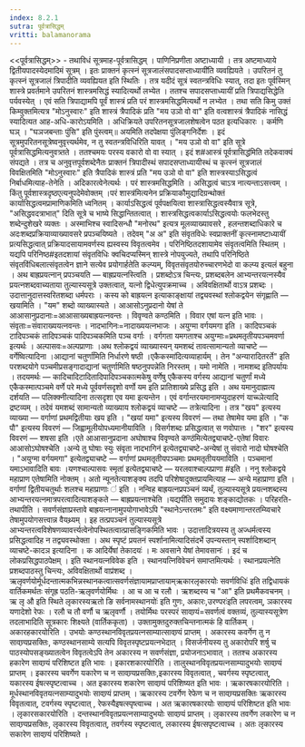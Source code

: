 ```yaml
---
index: 8.2.1
sutra: पूर्वत्रासिद्धम्
vritti: balamanorama
---
```


<<पूर्वत्रासिद्धम्>> - तथाविधं सूत्रमाह-पूर्वत्रासिद्धम् । पाणिनिप्रणीता अष्टाध्यायी । तत्र अष्टमाध्याये द्वितीयपादस्येदमादिमं सूत्रम् । इतः प्राक्तनं कृत्स्नं सूत्रजालंसपादसप्ताध्यायी॑ति व्यवह्यियते । उपरितनं तु कृत्स्नं सूत्रजालं त्रिपादीति व्यवह्यियत इति स्थितिः । तत्र यदीदं सूत्रं स्वतन्त्रविधिः स्यात्, तदा इतः पूर्वस्मिन् शास्त्रे प्रवर्तमाने उपरितनं शास्त्रमसिद्धं स्यादित्यर्थो लभ्येत । ततश्च सपादसप्ताध्यायीं प्रति त्रिपाद्यसिद्धेति पर्यवस्येत् । एवं सति त्रिपाद्यामपि पूर्वं शास्त्रं प्रति परं शास्त्रमसिद्धमित्यर्थो न लभ्येत । तथा सति किमु उक्तं किम्वुक्तमित्यत्र "मोऽनुस्वारः" इति शास्त्रं त्रैपादिकं प्रति "मय उञो वो वा" इति वत्वशास्त्रं त्रैपादिकं नासिद्धं स्यादित्यत आह-अधि-कारोऽयमिति । अधिक्रियते उपरितनसूत्रजालशेषत्वेन पठत इत्यधिकारः । कर्मणि घञ् । "घञजबन्ताः पुंसि" इति पुंस्त्वम्॥ अयमिति तदपेक्षया पुंलिङ्गनिर्देशः । इदं सूत्रमुपरितनसूत्रेष्वनुवृत्त्यर्थमेव, न तु स्वतन्त्रविधिरिति यावत् । "मय उञो वो वा" इति सूत्रे पूर्वत्रासिद्धमित्यनुवत्र्तते । ततश्चमयः परस्य वकारो वो वा स्यात् । इदं श#आस्त्रं पूर्वत्रासिद्ध॑मिति तदेकवाक्यं संपद्यते । तत्र च अनुवृत्तपूर्वशब्देनैतः प्राक्तनं त्रिपादीस्थं सपादसप्ताध्यायीस्थं च कृत्स्नं सूत्रजालं विवक्षितमिति "मोऽनुस्वारः" इति त्रैपादिकं शास्त्रं प्रति "मय उञो वो वा" इति शास्त्रस्याऽसिद्धत्वं निर्बाधमित्याह-तेनेति । अदिकारत्वेनेत्यर्थः । परं शास्त्रमसिद्धमिति । असिद्धत्वं चाऽत्र नात्यन्ताऽसत्त्वम् । किंतु पूर्वशास्त्रदृष्ठएत्यनुपदेमेवोक्तम् ।परं शास्त्र॑मित्यनेन प्रक्रियाकौमुद्यादिग्रन्थोक्तं कार्यासिद्धत्वमप्रामाणिकमिति ध्वनितम् । कार्याऽसिद्धत्वं पूर्वपक्षयित्वा शास्त्रासिद्धत्वस्यैवात्र सूत्रे, "असिद्धवदत्राभात्" दिति सूत्रे च भाष्ये सिद्धान्तितत्वात् । शास्त्रसिद्धत्वकार्याऽसिद्धत्वयोः फलभेदस्तु शब्देन्दुशेखरे व्यक्तः । अस्माभिश्च स्वादिसन्धौ "मनोरथ" इत्यत्र मूलव्याख्यावसरे , हलन्तशब्दाधिकारे च अदःशब्दप्रक्रियाव्याख्यावसरे प्रपञ्चयिष्यते । तदेवम् "अ अ" इति संवृतविधेः स्वप्राक्तनीं कृत्स्नामष्टाध्यायीं प्रत्यसिद्धत्वात् प्रक्रियादसायामवर्णस्य ह्यस्वस्य विवृतत्वमेव । परिनिष्ठितदशायामेव संवृतत्वमिति स्थितम् । यद्यपि परिनिष्ठ#इतदशायां संवृतविधिः क्वचिदप्यस्मिन् शास्त्रे नोपयुज्यते, तथापि परिनिष्ठिते संवृतविंधिबलात्संवृतत्वेन ज्ञाने सत्येव प्रयोगार्हतेति कल्प्यम्, विवृतसंवृतयोरुच्चारणभेदो वा कल्प्य इत्यलं बहुना । अथ बाह्रप्रयत्नान् प्रपञ्चयति — बाह्रप्रयत्नस्त्विति । प्रशब्दोऽत्र चिन्त्यः, प्रशब्दबलेन आभ्यन्तरयत्नस्यैव प्रयत्नशब्दवाच्यताया तुल्यास्यसूत्रे उक्तत्वात्, यत्नो द्विधेत्युपक्रमाच्च । अविवक्षितार्थो वाऽत्र प्रशब्दः । उदात्तानुदात्तस्वरितशब्दा धर्मपराः । कस्य को बाह्रयत्न इत्याकाङ्क्षायां तद्व्यवस्थां श्लोकद्वयेन संगृह्णाति — खयामिति । "यम" शब्दो व्याख्यास्यते । आआसोऽनुप्रदानो येषां ते आआसानुप्रदानाः=आआसाख्यबाह्रयत्नवन्तः । विवृण्वते कण्ठमिति । विवार एषां यत्न इति भावः । संवृताः=संवाराख्ययत्नवन्तः । नादभागिनः=नादाख्ययत्नभाजः । अयुग्मा वर्गयमगा इति । कादिपञ्चकं टादिपञ्चकं तादिपञ्चकं पादिपञ्चकमिति पञ्च वर्गाः । वर्गगता यमगताश्च अयुग्माः=प्रथमतृतीयपञ्चमवर्णा इत्यर्थः । अल्पासवः=अल्पप्राणाः ।अथ श्लोकद्वयं व्याख्यास्यन् यमशब्दं तावत्सामान्यतो व्याचष्टे — वर्गेष्वित्यादिना ।आद्यानां चतुर्णा॑मिति निर्धारणे षष्ठी ।एकैकस्मा॑दित्यव्याहार्यम् । तेन "अन्यारादितरर्ते" इति परशब्दयोगे पञ्चमीप्रसङ्गादाद्यानां चतुर्णामिति षष्ठनुपपन्नेति निरस्तम् । यमो नामेति । नामशब्द इतिपर्यायः । तदयमर्थः — कादिचादिटादितादिपादिपञ्चकात्मकेषु वर्णेषु एकैकस्य वर्गस्य आद्यानां चतुर्णां मध्ये एकैकस्मात्पञ्चमे वर्णे परे मध्ये पूर्ववर्णसदृशो वर्णो यम इति प्रातिशाख्ये प्रसिद्ध इति । अथ यमानुदाह्मत्य दर्शयति — पलिक्क्नीत्यादिना तत्सदृशा एव यमा इत्यन्तेन । एवं वर्गान्तरयमानामप्युदाहरणं याच्च्ञेत्यादि द्रष्टव्यम् । तदेवं यमशब्दं सामान्यतो व्याख्याय श्लोकद्वयं व्याचष्टे — तत्रेत्यादिना । तत्र "खय" इत्यस्य व्याख्या — वर्गाणां प्रथमद्वितीयाः खय इति । "खयां यमा" इत्यस्य विवरणं — तथा तेषामेव यमा इति । "क पौ" इत्यस्य विवरणं — जिह्वामूलीयोपध्यमानीयाविति । विसर्गशब्दः प्रसिद्धत्वात् स णवोपात्तः । "शर" इत्यस्य विवरणं — शषसा इति ।एते आआसानुप्रदाना अघोषाश्च विवृण्वते कण्ठ॑मित्येतद्व्याचष्टे-एतेषां विवारः आआसोऽघोषश्चेति ।अन्ये तु घोषाः स्युः संवृता नादभागिन॑ इत्येतद्व्याचष्टे-अन्येषां तु संवारो नादो घोषश्चेति । "अयुग्मा वर्गयमगा" इत्येतद्व्याचष्टे — वर्गाणां प्रथमतृतीयपञ्चमाः प्रथमतृतीययमाविति । पञ्चमानां यमाऽभावादिति बावः ।यणश्चाल्पासवः स्मृता॑ इत्येतद्व्याचष्टे — यरलवाश्चाल्पप्राणा #इति । ननु श्लोकद्वये महाप्राण एतेषामिति नोक्तम् । अतो न्यूनतेत्याशङ्क्य तदपि परिशेषादुक्तप्रायमित्याह — अन्ये महाप्राणा इति । वर्गाणां द्वितीयचतुर्थाः शलश्च महाप्राणाः ॑ इति । नन्विह बाह्रयत्नप्रपञ्चनं व्यर्थं, तुल्यास्यसूत्रे प्रयत्नशब्दस्य आभ्यन्तरयत्नमात्रपरत्वादित्याशङ्कते — बाह्रप्रयत्नाश्चेति ।यद्यपी॑ति समुदायः शङ्काद्योतकः । परिहरति-तथापीति । सवर्णसंज्ञाप्रस्तावे बाह्रयत्नानामुपयोगाभावेऽपि "स्थानेऽन्तरतमः" इति वक्ष्यमाणान्तरतम्य्विचारे तेषामुपयोगसत्त्वान्न वैयथ्र्यम् । इह तत्प्रपञ्चनं तुल्यास्यसूत्रे आभ्यन्तरत्वविशेषणव्यावर्त्त्यत्वेनोपस्थितत्वात्प्रासङ्गिकमिति भावः । उदात्तादित्रयस्य तु अज्धर्मत्वस्य प्रसिद्धत्वादिह न तद्व्यवस्थोक्ता । अथ स्पृष्टं प्रयतनं स्पर्शानामित्यादिसंदर्भे उपन्यस्तान् स्पर्शादिशब्दान् व्याचष्टे-कादञ इत्यादिना । क आदिर्येषां तेकादयः॑ । मः अवसाने येषां तेमावसानः॑ । इदं च लोकप्रसिद्धपाठपेक्षम् । इति स्थानयत्नविवेक इति । स्थानयत्निविवेचनं समाप्तमित्यर्थः । स्थानप्रयत्नेति प्रशब्दपाठस्तु चिन्त्यः, अविवक्षितार्थो वाप्र॑शब्द । ऋलृवर्णयोर्मूर्धदन्तात्मकभिन्नस्थानकत्वात्सवर्णसंज्ञायामप्राप्तायाम्ऋकारलृकारयोः सवर्णविधिः॑ इति तद्विधायकं वार्तिकमर्थतः संगृह्र पठति-ऋलृवर्णयोर्मिथः । आ च आ च रलौ । ऋशब्दस्य च "आ" इति प्रथमैकवचनम् । ऋ लृ औ इति स्थिते लृकारस्यऋतो ङि सर्वनामस्थानयोः॑ इति गुणः, अकारः,उरण्परः॑इति लपरत्वम्, ञकारस्य यणादेशो रेफः । रलौ च तौ वर्णौ च ऋलृवर्णौ । तयोर्मिथः परस्परं सावण्र्यं=सवर्णत्वं वक्तव्यं, तुल्यास्यसूत्रेण तदलाभादिति सूत्रकारः शिक्ष्यते (वार्तिककृता) । उक्तामुक्तदुरुक्तचिन्तनात्मकं हि वार्तिकम् । अकारहकारयोरिति । उभयोः कण्ठस्थानविवृतप्रयत्नसाम्यात्सावण्र्यं प्राप्तम् । अकारस्य कवर्गेण तु न सावण्र्यप्रसक्तिः, कण्ठस्थानसाम्ये सत्यपि विवृतस्पृष्टप्रयत्नभेदात् । विसर्जनीयस्य तु अकारोपरि शर्षु च पाठस्योपसङ्ख्यातत्वेन विवृतत्वेऽपि तेन अकारस्य न सवर्णसंज्ञा, प्रयोजनाऽभावात् । ततश्च अकारस्य हकारेण सावण्र्यं परिशिष्टत इति भावः । इकारशकारयोरिति । तालुस्थानविवृतप्रयत्नसाम्यादुभयोः सावण्र्यं प्राप्तम् । इकारस्य चवर्गेण यकारेण च न सावण्र्यप्रसक्तिः,इकारस्य विवृतत्वात् , चवर्गस्य स्पृष्टत्वात्, यकारस्य ईषत्स्पृष्टत्वाच्च । अत इकारस्य शकारेण सावण्र्यं परिशिष्यत इति भावः । ऋकारषकारयोरिति । मूर्धस्थानविवृतयत्नसाम्यादुभयोः सावण्र्यं प्राप्तम् । ऋकारस्य टवर्गेण रेफेण च न सावण्र्यप्रसक्तिः ऋकारस्य विवृतत्वात्, टवर्गस्य स्पृष्टत्वात् , रेफस्यैइषत्स्पृष्त्वाच्च । अत ऋकारषकारयोः सावण्र्यं परिशिष्टत इति भावः । लृकारसकारयोरिति । दन्तस्थानविवृतप्रयत्नसाम्यादुभयोः सावण्र्यं प्राप्तम् । लृकारस्य तवर्गेण लकारेण च न सावण्र्यप्रसक्तिः, लृकारस्य विवृतत्वात्, तवर्गस्य स्पृष्टत्वात्, लकारस्य ईषत्सपृष्टत्वाच्च । अतः लृकारस्य सकारेण सावण्र्यं परिशिष्यते । 